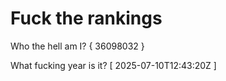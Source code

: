 # Fuck the rankings

Who the hell am I?
{ 36098032 }

What fucking year is it?
[ 2025-07-10T12:43:20Z ]
